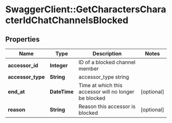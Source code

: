 # SwaggerClient::GetCharactersCharacterIdChatChannelsBlocked

## Properties
Name | Type | Description | Notes
------------ | ------------- | ------------- | -------------
**accessor_id** | **Integer** | ID of a blocked channel member | 
**accessor_type** | **String** | accessor_type string | 
**end_at** | **DateTime** | Time at which this accessor will no longer be blocked | [optional] 
**reason** | **String** | Reason this accessor is blocked | [optional] 


